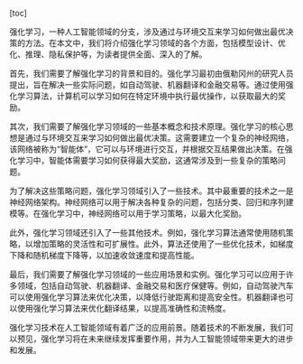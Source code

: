 
[toc]                    
                
                
强化学习，一种人工智能领域的分支，涉及通过与环境交互来学习如何做出最优决策的方法。在本文中，我们将介绍强化学习领域的各个方面，包括模型设计、优化、推理、隐私保护等，为读者提供全面、深入的了解。

首先，我们需要了解强化学习的背景和目的。强化学习最初由俄勒冈州的研究人员提出，旨在解决一些实际问题，如自动驾驶、机器翻译和金融交易等。通过使用强化学习算法，计算机可以学习如何在特定环境中执行最优操作，以获取最大的奖励。

其次，我们需要了解强化学习领域的一些基本概念和技术原理。强化学习的核心思想是通过与环境交互来学习如何做出最优决策。这需要建立一个复杂的神经网络，该网络被称为“智能体”，它可以与环境进行交互，并根据交互结果做出决策。在强化学习中，智能体需要学习如何获得最大奖励，这通常涉及到一些复杂的策略问题。

为了解决这些策略问题，强化学习领域引入了一些技术。其中最重要的技术之一是神经网络架构。神经网络可以用于解决各种复杂的问题，包括分类、回归和序列建模等。在强化学习中，神经网络可以用于学习策略，以最大化奖励。

此外，强化学习领域还引入了一些其他技术。例如，强化学习算法通常使用随机策略，以增加策略的灵活性和可扩展性。此外，算法还使用了一些优化技术，如梯度下降和随机梯度下降等，以加速收敛速度和提高性能。

最后，我们需要了解强化学习领域的一些应用场景和实例。强化学习可以应用于许多领域，包括自动驾驶、机器翻译、金融交易和医疗保健等。例如，自动驾驶汽车可以使用强化学习算法来优化决策，以降低行驶距离和提高安全性。机器翻译也可以使用强化学习算法来优化翻译结果，以提高准确性和流畅度。

强化学习技术在人工智能领域有着广泛的应用前景。随着技术的不断发展，我们可以预见，强化学习将在未来继续发挥重要作用，并为人工智能领域带来更大的进步和发展。

